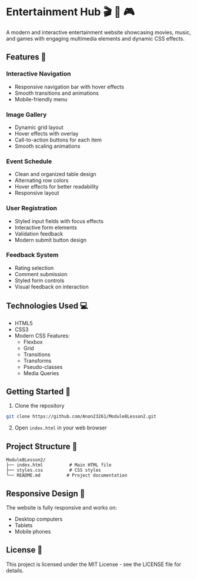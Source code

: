 # Entertainment Hub 🎬 🎵 🎮

A modern and interactive entertainment website showcasing movies, music, and games with engaging multimedia elements and dynamic CSS effects.

## Features 🌟

### Interactive Navigation
- Responsive navigation bar with hover effects
- Smooth transitions and animations
- Mobile-friendly menu

### Image Gallery
- Dynamic grid layout
- Hover effects with overlay
- Call-to-action buttons for each item
- Smooth scaling animations

### Event Schedule
- Clean and organized table design
- Alternating row colors
- Hover effects for better readability
- Responsive layout

### User Registration
- Styled input fields with focus effects
- Interactive form elements
- Validation feedback
- Modern submit button design

### Feedback System
- Rating selection
- Comment submission
- Styled form controls
- Visual feedback on interaction

## Technologies Used 💻

- HTML5
- CSS3
- Modern CSS Features:
  - Flexbox
  - Grid
  - Transitions
  - Transforms
  - Pseudo-classes
  - Media Queries

## Getting Started 🚀

1. Clone the repository
```bash
git clone https://github.com/Anon23261/Module8Lesson2.git
```

2. Open `index.html` in your web browser

## Project Structure 📁

```
Module8Lesson2/
├── index.html          # Main HTML file
├── styles.css          # CSS styles
└── README.md          # Project documentation
```

## Responsive Design 📱

The website is fully responsive and works on:
- Desktop computers
- Tablets
- Mobile phones

## License 📄

This project is licensed under the MIT License - see the LICENSE file for details.
